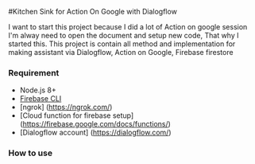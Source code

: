 #Kitchen Sink for Action On Google with Dialogflow

I want to start this project because I did a lot of Action on google session I'm alway need to open the document and setup new code, That why I started this. This project is contain all method and implementation for making assistant via Dialogflow, Action on Google, Firebase firestore

### Requirement
* Node.js 8+
* [Firebase CLI](https://github.com/firebase/firebase-tools)
* [ngrok] (https://ngrok.com/)
* [Cloud function for firebase setup] (https://firebase.google.com/docs/functions/)
* [Dialogflow account] (https://dialogflow.com/)


### How to use
